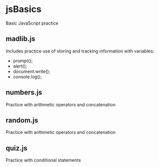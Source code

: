 # jsBasics
Basic JavaScript practice

## madlib.js
Includes practice use of storing and tracking information with variables:
* prompt();
* alert();
* document.write();
* console.log();

## numbers.js
Practice with arithmetic operators and concatenation

## random.js
Practice with arithmetic operators and concatenation

## quiz.js
Practice with conditional statements
